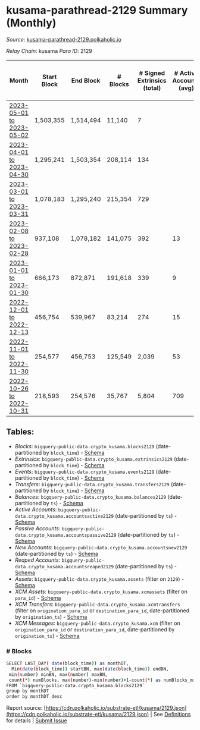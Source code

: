 # kusama-parathread-2129 Summary (Monthly)

_Source_: [kusama-parathread-2129.polkaholic.io](https://kusama-parathread-2129.polkaholic.io)

*Relay Chain*: kusama
*Para ID*: 2129



| Month | Start Block | End Block | # Blocks | # Signed Extrinsics (total) | # Active Accounts (avg) | # Addresses with Balances (max) | Issues |
| ----- | ----------- | --------- | -------- | --------------------------- | ----------------------- | ------------------------------- | ------ |
| [2023-05-01 to 2023-05-02](/kusama/2129-kusama-parathread-2129/2023-05-31.md) | 1,503,355 | 1,514,494 | 11,140 | 7 |  | 5,975 | -   |   
| [2023-04-01 to 2023-04-30](/kusama/2129-kusama-parathread-2129/2023-04-30.md) | 1,295,241 | 1,503,354 | 208,114 | 134 |  | 5,975 | -   |   
| [2023-03-01 to 2023-03-31](/kusama/2129-kusama-parathread-2129/2023-03-31.md) | 1,078,183 | 1,295,240 | 215,354 | 729 |  | 5,824 | - 1,704 (0.79%) |   
| [2023-02-08 to 2023-02-28](/kusama/2129-kusama-parathread-2129/2023-02-28.md) | 937,108 | 1,078,182 | 141,075 | 392 | 13 | 5,781 | -   |   
| [2023-01-01 to 2023-01-30](/kusama/2129-kusama-parathread-2129/2023-01-31.md) | 666,173 | 872,871 | 191,618 | 339 | 9 | 5,580 | -  **BROKEN** (7.30%) |   
| [2022-12-01 to 2022-12-13](/kusama/2129-kusama-parathread-2129/2022-12-31.md) | 456,754 | 539,967 | 83,214 | 274 | 15 | 5,831 | -  **BROKEN**  |   
| [2022-11-01 to 2022-11-30](/kusama/2129-kusama-parathread-2129/2022-11-30.md) | 254,577 | 456,753 | 125,549 | 2,039 | 53 | 5,831 | - 76,628 (37.90%) |   
| [2022-10-26 to 2022-10-31](/kusama/2129-kusama-parathread-2129/2022-10-31.md) | 218,593 | 254,576 | 35,767 | 5,804 | 709 | 5,831 | - 217 (0.60%) |   

## Tables:

* _Blocks_: `bigquery-public-data.crypto_kusama.blocks2129` (date-partitioned by `block_time`) - [Schema](/schema/balances.json)
* _Extrinsics_: `bigquery-public-data.crypto_kusama.extrinsics2129` (date-partitioned by `block_time`) - [Schema](/schema/extrinsics.json)
* _Events_: `bigquery-public-data.crypto_kusama.events2129` (date-partitioned by `block_time`) - [Schema](/schema/events.json)
* _Transfers_: `bigquery-public-data.crypto_kusama.transfers2129` (date-partitioned by `block_time`) - [Schema](/schema/transfers.json)
* _Balances_: `bigquery-public-data.crypto_kusama.balances2129` (date-partitioned by `ts`) - [Schema](/schema/balances.json)
* _Active Accounts_: `bigquery-public-data.crypto_kusama.accountsactive2129` (date-partitioned by `ts`) - [Schema](/schema/accountsactive.json)
* _Passive Accounts_: `bigquery-public-data.crypto_kusama.accountspassive2129` (date-partitioned by `ts`) - [Schema](/schema/accountspassive.json)
* _New Accounts_: `bigquery-public-data.crypto_kusama.accountsnew2129` (date-partitioned by `ts`) - [Schema](/schema/accountsnew.json)
* _Reaped Accounts_: `bigquery-public-data.crypto_kusama.accountsreaped2129` (date-partitioned by `ts`) - [Schema](/schema/accountsreaped.json)
* _Assets_: `bigquery-public-data.crypto_kusama.assets` (filter on `2129`) - [Schema](/schema/assets.json)
* _XCM Assets_: `bigquery-public-data.crypto_kusama.xcmassets` (filter on `para_id`) - [Schema](/schema/xcmassets.json)
* _XCM Transfers_: `bigquery-public-data.crypto_kusama.xcmtransfers` (filter on `origination_para_id` or `destination_para_id`, date-partitioned by `origination_ts`) - [Schema](/schema/xcmtransfers.json)
* _XCM Messages_: `bigquery-public-data.crypto_kusama.xcm` (filter on `origination_para_id` or `destination_para_id`, date-partitioned by `origination_ts`) - [Schema](/schema/xcm.json)

### # Blocks
```bash
SELECT LAST_DAY( date(block_time)) as monthDT,
  Min(date(block_time)) startBN, max(date(block_time)) endBN, 
 min(number) minBN, max(number) maxBN, 
 count(*) numBlocks, max(number)-min(number)+1-count(*) as numBlocks_missing 
FROM `bigquery-public-data.crypto_kusama.blocks2129` 
group by monthDT 
order by monthDT desc
```


Report source: [https://cdn.polkaholic.io/substrate-etl/kusama/2129.json](https://cdn.polkaholic.io/substrate-etl/kusama/2129.json) | See [Definitions](/DEFINITIONS.md) for details | [Submit Issue](https://github.com/colorfulnotion/substrate-etl/issues)
